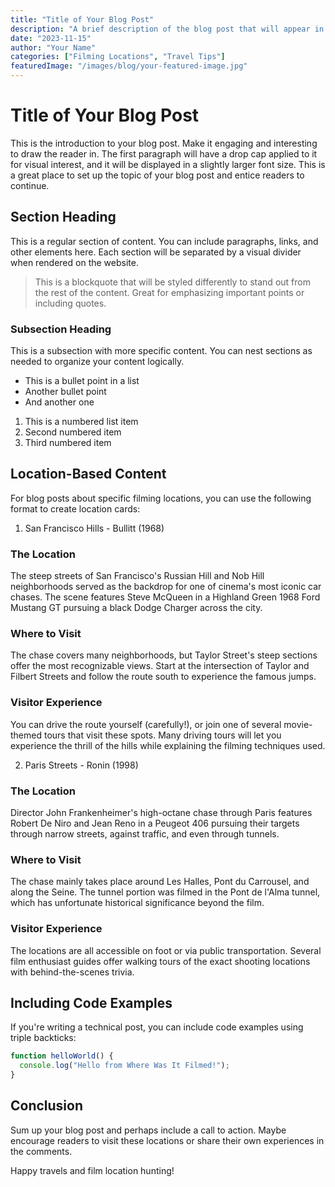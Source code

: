 ```yaml
---
title: "Title of Your Blog Post"
description: "A brief description of the blog post that will appear in cards and search results"
date: "2023-11-15"
author: "Your Name"
categories: ["Filming Locations", "Travel Tips"]
featuredImage: "/images/blog/your-featured-image.jpg"
---
```


# Title of Your Blog Post

This is the introduction to your blog post. Make it engaging and interesting to draw the reader in. The first paragraph will have a drop cap applied to it for visual interest, and it will be displayed in a slightly larger font size. This is a great place to set up the topic of your blog post and entice readers to continue.

## Section Heading

This is a regular section of content. You can include paragraphs, links, and other elements here. Each section will be separated by a visual divider when rendered on the website. 

> This is a blockquote that will be styled differently to stand out from the rest of the content. Great for emphasizing important points or including quotes.

### Subsection Heading

This is a subsection with more specific content. You can nest sections as needed to organize your content logically.

- This is a bullet point in a list
- Another bullet point
- And another one

1. This is a numbered list item
2. Second numbered item
3. Third numbered item

## Location-Based Content

For blog posts about specific filming locations, you can use the following format to create location cards:

1. San Francisco Hills - Bullitt (1968)

### The Location

The steep streets of San Francisco's Russian Hill and Nob Hill neighborhoods served as the backdrop for one of cinema's most iconic car chases. The scene features Steve McQueen in a Highland Green 1968 Ford Mustang GT pursuing a black Dodge Charger across the city.

### Where to Visit

The chase covers many neighborhoods, but Taylor Street's steep sections offer the most recognizable views. Start at the intersection of Taylor and Filbert Streets and follow the route south to experience the famous jumps.

### Visitor Experience

You can drive the route yourself (carefully!), or join one of several movie-themed tours that visit these spots. Many driving tours will let you experience the thrill of the hills while explaining the filming techniques used.

2. Paris Streets - Ronin (1998)

### The Location

Director John Frankenheimer's high-octane chase through Paris features Robert De Niro and Jean Reno in a Peugeot 406 pursuing their targets through narrow streets, against traffic, and even through tunnels.

### Where to Visit

The chase mainly takes place around Les Halles, Pont du Carrousel, and along the Seine. The tunnel portion was filmed in the Pont de l'Alma tunnel, which has unfortunate historical significance beyond the film.

### Visitor Experience

The locations are all accessible on foot or via public transportation. Several film enthusiast guides offer walking tours of the exact shooting locations with behind-the-scenes trivia.

## Including Code Examples

If you're writing a technical post, you can include code examples using triple backticks:

```javascript
function helloWorld() {
  console.log("Hello from Where Was It Filmed!");
}
```

## Conclusion

Sum up your blog post and perhaps include a call to action. Maybe encourage readers to visit these locations or share their own experiences in the comments.

Happy travels and film location hunting! 